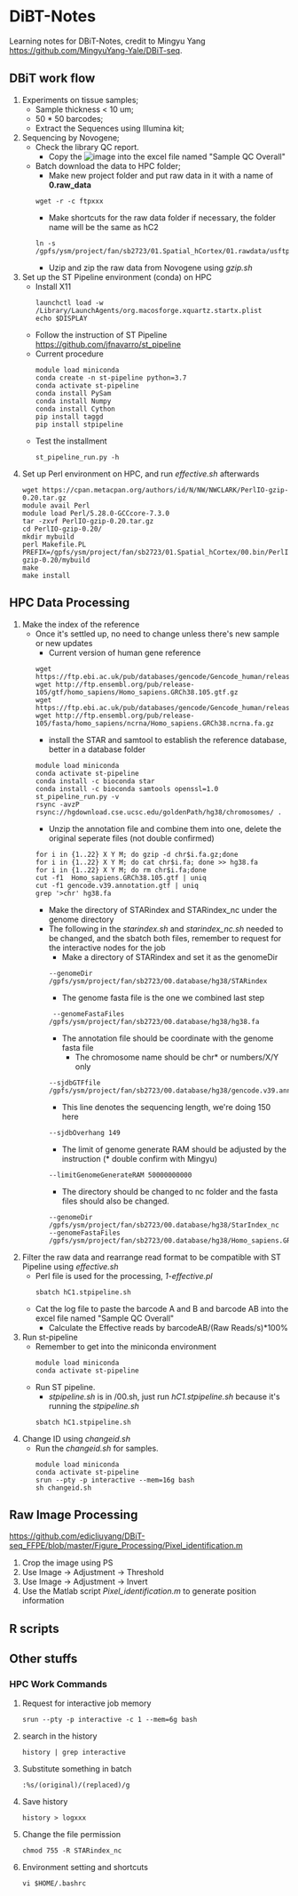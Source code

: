 # DiBT-Notes
Learning notes for DBiT-Notes, credit to Mingyu Yang https://github.com/MingyuYang-Yale/DBiT-seq.

## DBiT work flow
  1. Experiments on tissue samples;
     - Sample thickness < 10 um;
     - 50 * 50 barcodes;
     - Extract the Sequences using Illumina kit;
  2. Sequencing by Novogene;
     - Check the library QC report.
       - Copy the ![image](https://user-images.githubusercontent.com/25277637/152657283-475b4575-fe49-41ac-8979-a2cfa375c31b.png) into the excel file named "Sample QC Overall"
     - Batch download the data to HPC folder;
       - Make new project folder and put raw data in it with a name of **0.raw_data**
        ```
        wget -r -c ftpxxx
        ```
       - Make shortcuts for the raw data folder if necessary, the folder name will be the same as hC2
        ```
        ln -s /gpfs/ysm/project/fan/sb2723/01.Spatial_hCortex/01.rawdata/usftp21.novogene.com/raw_data/hC2
        ```
       - Uzip and zip the raw data from Novogene using _gzip.sh_
   3. Set up the ST Pipeline environment (conda) on HPC
      - Install X11
        ```
        launchctl load -w /Library/LaunchAgents/org.macosforge.xquartz.startx.plist
        echo $DISPLAY
        ```
      - Follow the instruction of ST Pipeline https://github.com/jfnavarro/st_pipeline
      - Current procedure
        ```
        module load miniconda
        conda create -n st-pipeline python=3.7
        conda activate st-pipeline
        conda install PySam
        conda install Numpy
        conda install Cython
        pip install taggd
        pip install stpipeline
        ```
      - Test the installment
        ```
        st_pipeline_run.py -h
        ```
   4. Set up Perl environment on HPC, and run _effective.sh_ afterwards
        ```
        wget https://cpan.metacpan.org/authors/id/N/NW/NWCLARK/PerlIO-gzip-0.20.tar.gz
        module avail Perl
        module load Perl/5.28.0-GCCcore-7.3.0
        tar -zxvf PerlIO-gzip-0.20.tar.gz 
        cd PerlIO-gzip-0.20/
        mkdir mybuild
        perl Makefile.PL PREFIX=/gpfs/ysm/project/fan/sb2723/01.Spatial_hCortex/00.bin/PerlIO-gzip-0.20/mybuild
        make
        make install
        ```
## HPC Data Processing
   1. Make the index of the reference
      - Once it's settled up, no need to change unless there's new sample or new updates
        - Current version of human gene reference
        ```
        wget https://ftp.ebi.ac.uk/pub/databases/gencode/Gencode_human/release_39/gencode.v39.annotation.gtf.gz
        wget http://ftp.ensembl.org/pub/release-105/gtf/homo_sapiens/Homo_sapiens.GRCh38.105.gtf.gz
        wget https://ftp.ebi.ac.uk/pub/databases/gencode/Gencode_human/release_39/gencode.v39.long_noncoding_RNAs.gtf.gz
        wget http://ftp.ensembl.org/pub/release-105/fasta/homo_sapiens/ncrna/Homo_sapiens.GRCh38.ncrna.fa.gz
        ```
        - install the STAR and samtool to establish the reference database, better in a database folder
        ```
        module load miniconda
        conda activate st-pipeline
        conda install -c bioconda star
        conda install -c bioconda samtools openssl=1.0
        st_pipeline_run.py -v
        rsync -avzP rsync://hgdownload.cse.ucsc.edu/goldenPath/hg38/chromosomes/ .
        ```
        - Unzip the annotation file and combine them into one, delete the original seperate files (not double confirmed)
        ```
        for i in {1..22} X Y M; do gzip -d chr$i.fa.gz;done
        for i in {1..22} X Y M; do cat chr$i.fa; done >> hg38.fa
        for i in {1..22} X Y M; do rm chr$i.fa;done
        cut -f1  Homo_sapiens.GRCh38.105.gtf | uniq
        cut -f1 gencode.v39.annotation.gtf | uniq
        grep '>chr' hg38.fa
        ```
        - Make the directory of STARindex and STARindex_nc under the genome directory
        - The following in the _starindex.sh_ and _starindex_nc.sh_ needed to be changed, and the sbatch both files, remember to request for the interactive nodes for the job
          - Make a directory of STARindex and set it as the genomeDir
          ```
          --genomeDir /gpfs/ysm/project/fan/sb2723/00.database/hg38/STARindex
          ```
          - The genome fasta file is the one we combined last step
          ```
           --genomeFastaFiles /gpfs/ysm/project/fan/sb2723/00.database/hg38/hg38.fa
          ```
          - The annotation file should be coordinate with the genome fasta file
            - The chromosome name should be chr* or numbers/X/Y only
          ```
          --sjdbGTFfile /gpfs/ysm/project/fan/sb2723/00.database/hg38/gencode.v39.annotation.gtf 
          ```
          - This line denotes the sequencing length, we're doing 150 here
          ```
          --sjdbOverhang 149
          ```
          - The limit of genome generate RAM should be adjusted by the instruction (* double confirm with Mingyu)
          ```
          --limitGenomeGenerateRAM 50000000000
          ```
          - The directory should be changed to nc folder and the fasta files should also be changed.
          ```
          --genomeDir /gpfs/ysm/project/fan/sb2723/00.database/hg38/StarIndex_nc
          --genomeFastaFiles /gpfs/ysm/project/fan/sb2723/00.database/hg38/Homo_sapiens.GRCh38.ncrna.fa
          ```
   2. Filter the raw data and rearrange read format to be compatible with ST Pipeline using _effective.sh_
      - Perl file is used for the processing, _1-effective.pl_
        ```
        sbatch hC1.stpipeline.sh
        ```
      - Cat the log file to paste the barcode A and B and barcode AB into the excel file named "Sample QC Overall"
        - Calculate the Effective reads by barcodeAB/(Raw Reads/s)*100%
   3. Run st-pipeline
      - Remember to get into the miniconda environment
        ```
        module load miniconda
        conda activate st-pipeline
        ```
      - Run ST pipeline.
        - _stpipeline.sh_ is in /00.sh, just run _hC1.stpipeline.sh_ because it's running the _stpipeline.sh_
        ```
        sbatch hC1.stpipeline.sh
        ```
   4. Change ID using _changeid.sh_
      - Run the _changeid.sh_ for samples.
        ```
        module load miniconda
        conda activate st-pipeline
        srun --pty -p interactive --mem=16g bash
        sh changeid.sh
        ```
## Raw Image Processing 
https://github.com/edicliuyang/DBiT-seq_FFPE/blob/master/Figure_Processing/Pixel_identification.m
   1. Crop the image using PS
   2. Use Image -> Adjustment -> Threshold
   3. Use Image -> Adjustment -> Invert
   4. Use the Matlab script _Pixel_identification.m_ to generate position information

## R scripts


## Other stuffs
### HPC Work Commands
   1. Request for interactive job memory
   
       ```
       srun --pty -p interactive -c 1 --mem=6g bash
       ```
   2. search in the history
     
       ```
       history | grep interactive
       ```
   3. Substitute something in batch
     
       ```
       :%s/(original)/(replaced)/g
       ```
   4. Save history
     
       ```
       history > logxxx
       ```
   5. Change the file permission
      ```
      chmod 755 -R STARindex_nc
      ```
   6. Environment setting and shortcuts
      ```
      vi $HOME/.bashrc
      ```

